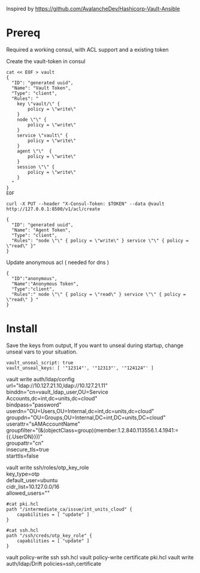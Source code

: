 Inspired by https://github.com/AvalancheDev/Hashicorp-Vault-Ansible

# Prereq
Required a working consul, with ACL support and a existing token

Create the vault-token in consul
```
cat << EOF > vault
{
  "ID": "generated uuid",
  "Name": "Vault Token",
  "Type": "client",
  "Rules": "
    key \"vault/\" {
        policy = \"write\"
    }
    node \"\" {
        policy = \"write\"
    }
    service \"vault\" {
        policy = \"write\"
    }
    agent \"\"  {
        policy = \"write\"
    }
    session \"\" {
        policy = \"write\"
    }
  "
}
EOF

curl -X PUT --header "X-Consul-Token: $TOKEN" --data @vault http://127.0.0.1:8500/v1/acl/create

``` 

```
{
  "ID": "generated uuid", 
  "Name": "Agent Token",
  "Type": "client",
  "Rules": "node \"\" { policy = \"write\" } service \"\" { policy = \"read\" }"
}
```


Update anonymous acl ( needed for dns ) 

```
{
  "ID":"anonymous",
  "Name":"Anonymous Token",
  "Type":"client",
  "Rules":" node \"\" { policy = \"read\" } service \"\" { policy = \"read\" } "
}
```

# Install

Save the keys from output, 
If you want to unseal during startup, change unseal vars to your situation. 

```
vault_unseal_script: true
vault_unseal_keys: [ '"12314"', '"12313"', '"124124"' ]
```



vault write auth/ldap/config \
        url="ldap://10.127.21.10,ldap://10.127.21.11" \
        binddn="cn=vault_ldap_user,OU=Service Accounts,dc=int,dc=units,dc=cloud" \
        bindpass="password" \
        userdn="OU=Users,OU=Internal,dc=int,dc=units,dc=cloud" \
        groupdn="OU=Groups,OU=Internal,DC=int,DC=units,DC=cloud" \
        userattr="sAMAccountName" \
        groupfilter="(&(objectClass=group)(member:1.2.840.113556.1.4.1941:={{.UserDN}}))" \
        groupattr="cn" \
        insecure_tls=true \
        starttls=false


vault write ssh/roles/otp_key_role \
    key_type=otp \
    default_user=ubuntu \
    cidr_list=10.127.0.0/16 \
    allowed_users=""




```
#cat pki.hcl 
path "/intermediate_ca/issue/int_units_cloud" {
    capabilities = [ "update" ]
}
```

```
#cat ssh.hcl 
path "/ssh/creds/otp_key_role" {
    capabilities = [ "update" ]
}
```
vault policy-write ssh ssh.hcl
vault policy-write certificate pki.hcl
vault write auth/ldap/Drift policies=ssh,certificate

